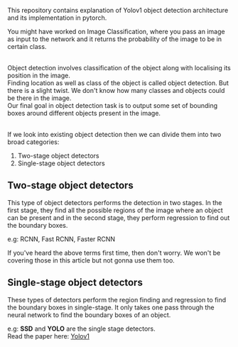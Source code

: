 This repository contains explanation of Yolov1 object detection architecture and its implementation in pytorch.

You might have worked on Image Classification, where you pass an image as input to the network and it returns the probability of the image to be in certain class.

<br>Object detection involves classification of the object along with localising its position in the image.
<br>Finding location as well as class of the object is called object detection. But there is a slight twist. We don't know how many classes and objects could be there in the image.
<br>Our final goal in object detection task is to output some set of bounding boxes around different objects present in the image.

<br>
If we look into existing object detection then we can divide them into two broad categories:

1. Two-stage object detectors
2. Single-stage object detectors

## Two-stage object detectors

This type of object detectors performs the detection in two stages. In the first stage, they find all the possible regions of the image where an object can be present and in the second stage, they perform regression to find out the boundary boxes.

e.g: RCNN, Fast RCNN, Faster RCNN

If you've heard the above terms first time, then don't worry. We won't be covering those in this article but not gonna use them too.

## Single-stage object detectors

These types of detectors perform the region finding and regression to find the boundary boxes in single-stage. It only takes one pass through the neural network to find the boundary boxes of an object.

e.g: **SSD** and **YOLO** are the single stage detectors.
<br>Read the paper here: [Yolov1](https://arxiv.org/pdf/1506.02640v1)

